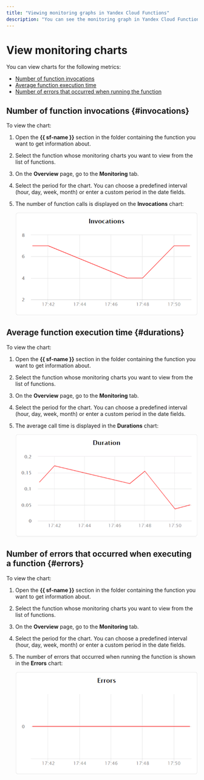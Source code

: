 ```yaml
---
title: "Viewing monitoring graphs in Yandex Cloud Functions"
description: "You can see the monitoring graph in Yandex Cloud Functions for the following indicators, such as the number of function calls, the average execution time of the function, the number of errors that occurred while executing the function. To see the graph, open the Cloud Functions section in the catalog with the function, information about which you want to receive. In the list of functions, select the function whose monitoring graphs you want to see."
---
```


# View monitoring charts

You can view charts for the following metrics:

- [Number of function invocations](#invocations)
- [Average function execution time](#durations)
- [Number of errors that occurred when running the function](#errors)

## Number of function invocations {#invocations}

To view the chart:

1. Open the **{{ sf-name }}** section in the folder containing the function you want to get information about.

1. Select the function whose monitoring charts you want to view from the list of functions.

1. On the **Overview** page, go to the **Monitoring** tab.

1. Select the period for the chart. You can choose a predefined interval (hour, day, week, month) or enter a custom period in the date fields.

1. The number of function calls is displayed on the **Invocations** chart:

    ![image](../../../_assets/functions/invocations.png)

## Average function execution time {#durations}

To view the chart:

1. Open the **{{ sf-name }}** section in the folder containing the function you want to get information about.

1. Select the function whose monitoring charts you want to view from the list of functions.

1. On the **Overview** page, go to the **Monitoring** tab.

1. Select the period for the chart. You can choose a predefined interval (hour, day, week, month) or enter a custom period in the date fields.

1. The average call time is displayed in the **Durations** chart:

    ![image](../../../_assets/functions/durations.png)

## Number of errors that occurred when executing a function {#errors}

To view the chart:

1. Open the **{{ sf-name }}** section in the folder containing the function you want to get information about.

1. Select the function whose monitoring charts you want to view from the list of functions.

1. On the **Overview** page, go to the **Monitoring** tab.

1. Select the period for the chart. You can choose a predefined interval (hour, day, week, month) or enter a custom period in the date fields.

1. The number of errors that occurred when running the function is shown in the **Errors** chart:

    ![image](../../../_assets/functions/errors.png)

